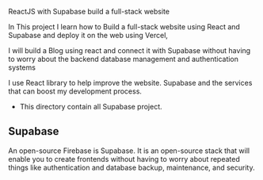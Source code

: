 ReactJS with Supabase build a full-stack website

In This project I learn how to Build a full-stack website using React and Supabase and deploy it on the web using Vercel,

I will build a Blog using react and connect it with Supabase without having to worry about the backend database management and authentication systems

I use React library to help improve the website. Supabase and the services that can boost my development process.

* This directory contain all Supabase project.
## Supabase

An open-source Firebase is Supabase. It is an open-source stack that will enable you to create frontends without having to worry about repeated things like authentication and database backup, maintenance, and security.